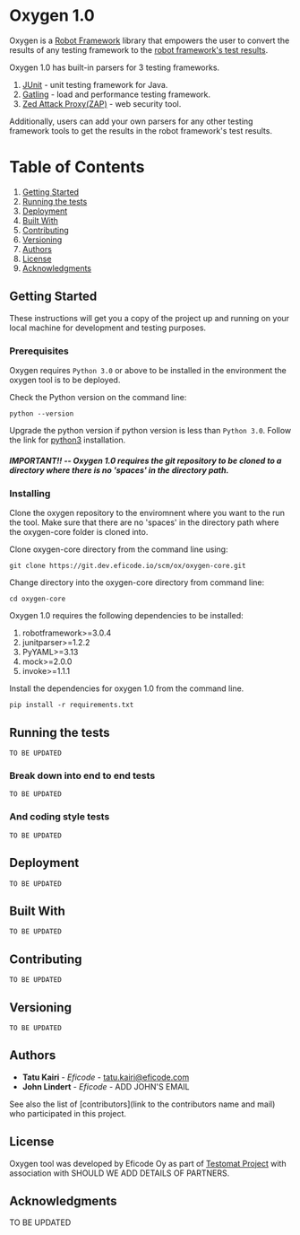 # Oxygen 1.0

Oxygen is a [Robot Framework](https://robotframework.org/) library that empowers the user to convert the results of any testing framework to the [robot framework's test results](https://robotframework.org/robotframework/2.1.2/RobotFrameworkUserGuide.html#created-outputs). 

Oxygen 1.0 has built-in parsers for 3 testing frameworks. 

1. [JUnit](https://en.wikipedia.org/wiki/JUnit) - unit testing framework for Java.
2. [Gatling](https://en.wikipedia.org/wiki/Gatling_(software)) - load and performance testing framework.
3. [Zed Attack Proxy(ZAP)](https://www.zaproxy.org/) - web security tool. 

Additionally, users can add your own parsers for any other testing framework tools to get the results in the robot framework's test results. 

# Table of Contents
1. [Getting Started](#getting-started)
2. [Running the tests](#running-the-tests)
3. [Deployment](#deployment)
4. [Built With](#built-with)
5. [Contributing](#contributing)
6. [Versioning](#versioning)
7. [Authors](#authors)
8. [License](#license)
9. [Acknowledgments](#acknowledgments)

## Getting Started

These instructions will get you a copy of the project up and running on your local machine for development and testing purposes.

### Prerequisites

Oxygen requires `Python 3.0` or above to be installed in the environment the oxygen tool is to be deployed. 

Check the Python version on the command line:
```
python --version
```

Upgrade the python version if python version is less than `Python 3.0`. Follow the link for [python3](https://realpython.com/installing-python/) installation.

##### IMPORTANT!! --  Oxygen 1.0 requires the git repository to be cloned to a directory where there is no 'spaces' in the directory path.

### Installing

Clone the oxygen repository to the enviromnent where you want to the run the tool. Make sure that there are no 'spaces' in the directory path where the oxygen-core folder is cloned into.

Clone oxygen-core directory from the command line using:

```
git clone https://git.dev.eficode.io/scm/ox/oxygen-core.git
```
Change directory into the oxygen-core directory from command line:
```
cd oxygen-core
```
Oxygen 1.0 requires the following dependencies to be installed: 

1. robotframework>=3.0.4
2. junitparser>=1.2.2
3. PyYAML>=3.13
4. mock>=2.0.0
5. invoke>=1.1.1

Install the dependencies for oxygen 1.0 from the command line. 

```
pip install -r requirements.txt
```


## Running the tests
```
TO BE UPDATED
```
### Break down into end to end tests
```
TO BE UPDATED
```

### And coding style tests
```
TO BE UPDATED
```
## Deployment
```
TO BE UPDATED
```
## Built With
```
TO BE UPDATED
```
## Contributing
```
TO BE UPDATED
```
## Versioning
```
TO BE UPDATED
```
## Authors

* **Tatu Kairi** - *Eficode* - tatu.kairi@eficode.com 
* **John Lindert** - *Eficode* - ADD JOHN'S EMAIL


See also the list of [contributors](link to the contributors name and mail) who participated in this project.

## License

Oxygen tool  was developed by Eficode Oy as part of [Testomat Project](link) with association with SHOULD WE ADD DETAILS OF PARTNERS.

## Acknowledgments
TO BE UPDATED
```
